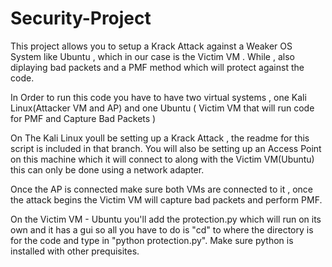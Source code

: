 # Security-Project

This project allows you to setup a Krack Attack against a Weaker OS System like Ubuntu , which in our case is the Victim VM . While , also diplaying bad packets and a PMF method which will protect against the code. 

In Order to run this code you have to have two virtual systems , one Kali Linux(Attacker VM and AP) and one Ubuntu ( Victim VM that will run code for PMF and Capture Bad Packets )

On The Kali Linux youll be setting up a Krack Attack , the readme for this script is included in that branch. You will also be setting up an Access Point on this machine which it will connect to along with the Victim VM(Ubuntu) this can only be done using a network adapter. 

Once the AP is connected make sure both VMs are connected to it , once the attack begins the Victim VM will capture bad packets and perform PMF. 

On the Victim VM - Ubuntu you'll add the protection.py which will run on its own and it has a gui so all you have to do is "cd" to where the directory is for the code and type in "python protection.py".
Make sure python is installed with other prequisites. 
